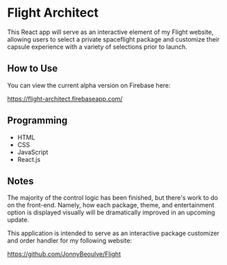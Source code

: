 # Flight Architect
This React app will serve as an interactive element of my Flight website, allowing users to select a private spaceflight package and customize their capsule experience with a variety of selections prior to launch.

## How to Use
You can view the current alpha version on Firebase here:

https://flight-architect.firebaseapp.com/

## Programming
* HTML
* CSS
* JavaScript
* React.js

## Notes
The majority of the control logic has been finished, but there's work to do on the front-end. Namely, how each package, theme, and entertainment option is displayed visually will be dramatically improved in an upcoming update.

This application is intended to serve as an interactive package customizer and order handler for my following website:

https://github.com/JonnyBeoulve/Flight
